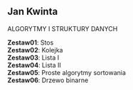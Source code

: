 ## Jan Kwinta ##

ALGORYTMY I STRUKTURY DANYCH

**Zestaw01**: Stos<br />
**Zestaw02**: Kolejka<br />
**Zestaw03**: Lista I<br />
**Zestaw04**: Lista II<br />
**Zestaw05**: Proste algorytmy sortowania<br />
**Zestaw06**: Drzewo binarne<br />
